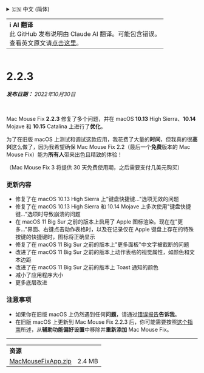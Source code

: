 <details>
<summary>🇨🇳 中文 (简体)</summary>

[🇬🇧 English (GitHub)](https://github.com/noah-nuebling/mac-mouse-fix/releases/tag/2.2.3)\
[🇦🇩 Català](https://redirect.macmousefix.com/?target=mmf-release&tag=2.2.3&locale=ca)\
[🇩🇪 Deutsch](https://redirect.macmousefix.com/?target=mmf-release&tag=2.2.3&locale=de)\
[🇪🇸 Español](https://redirect.macmousefix.com/?target=mmf-release&tag=2.2.3&locale=es)\
[🇫🇷 Français](https://redirect.macmousefix.com/?target=mmf-release&tag=2.2.3&locale=fr)\
[🇮🇩 Indonesia](https://redirect.macmousefix.com/?target=mmf-release&tag=2.2.3&locale=id)\
[🇮🇹 Italiano](https://redirect.macmousefix.com/?target=mmf-release&tag=2.2.3&locale=it)\
[🇭🇺 Magyar](https://redirect.macmousefix.com/?target=mmf-release&tag=2.2.3&locale=hu)\
[🇳🇱 Nederlands](https://redirect.macmousefix.com/?target=mmf-release&tag=2.2.3&locale=nl)\
[🇵🇱 Polski](https://redirect.macmousefix.com/?target=mmf-release&tag=2.2.3&locale=pl)\
[🇧🇷 Português (Brasil)](https://redirect.macmousefix.com/?target=mmf-release&tag=2.2.3&locale=pt-BR)\
[🇵🇹 Português (Portugal)](https://redirect.macmousefix.com/?target=mmf-release&tag=2.2.3&locale=pt-PT)\
[🇷🇴 Română](https://redirect.macmousefix.com/?target=mmf-release&tag=2.2.3&locale=ro)\
[🇸🇪 Svenska](https://redirect.macmousefix.com/?target=mmf-release&tag=2.2.3&locale=sv)\
[🇻🇳 Tiếng Việt](https://redirect.macmousefix.com/?target=mmf-release&tag=2.2.3&locale=vi)\
[🇹🇷 Türkçe](https://redirect.macmousefix.com/?target=mmf-release&tag=2.2.3&locale=tr)\
[🇨🇿 Čeština](https://redirect.macmousefix.com/?target=mmf-release&tag=2.2.3&locale=cs)\
[🇬🇷 Ελληνικά](https://redirect.macmousefix.com/?target=mmf-release&tag=2.2.3&locale=el)\
[🇷🇺 Русский](https://redirect.macmousefix.com/?target=mmf-release&tag=2.2.3&locale=ru)\
[🇺🇦 Українська](https://redirect.macmousefix.com/?target=mmf-release&tag=2.2.3&locale=uk)\
[🇮🇱 עברית](https://redirect.macmousefix.com/?target=mmf-release&tag=2.2.3&locale=he)\
[🇸🇦 العربية](https://redirect.macmousefix.com/?target=mmf-release&tag=2.2.3&locale=ar)\
[🇮🇳 हिन्दी](https://redirect.macmousefix.com/?target=mmf-release&tag=2.2.3&locale=hi)\
[🇹🇭 ไทย](https://redirect.macmousefix.com/?target=mmf-release&tag=2.2.3&locale=th)\
**🇨🇳 中文 (简体)**\
[🇨🇳 中文 (繁體)](https://redirect.macmousefix.com/?target=mmf-release&tag=2.2.3&locale=zh-Hant)\
[🇭🇰 中文（香港)](https://redirect.macmousefix.com/?target=mmf-release&tag=2.2.3&locale=zh-HK)\
[🇯🇵 日本語](https://redirect.macmousefix.com/?target=mmf-release&tag=2.2.3&locale=ja)\
[🇰🇷 한국어](https://redirect.macmousefix.com/?target=mmf-release&tag=2.2.3&locale=ko)\
[Help translate Mac Mouse Fix to different languages!](https://github.com/noah-nuebling/mac-mouse-fix/discussions/731)
</details>
<table align=><td>
<b>ℹ️ AI 翻译</b><br>
此 GitHub 发布说明由 Claude AI 翻译。可能包含错误。<br>
查看英文原文请<a href="https://github.com/noah-nuebling/mac-mouse-fix/releases/tag/2.2.3">点击这里</a>。
</td></table>

<table></table>

# 2.2.3
***发布日期：** 2022年10月30日*

<br>

Mac Mouse Fix **2.2.3** 修复了多个问题，并在 macOS **10.13** High Sierra、**10.14** Mojave 和 **10.15** Catalina 上进行了**优化**。

为了在旧版 macOS 上测试和调试这款应用，我花费了大量的**时间**，但我真的很**高兴**这么做了，因为我希望确保 Mac Mouse Fix 2.2（最后一个**免费**版本的 Mac Mouse Fix）能为**所有人**带来出色且精致的体验！

（Mac Mouse Fix 3 将提供 30 天免费使用期，之后需要支付几美元购买）

### 更新内容

- 修复了在 macOS 10.13 High Sierra 上"键盘快捷键..."选项无效的问题
- 修复了在 macOS 10.13 High Sierra 和 10.14 Mojave 上多次使用"键盘快捷键..."选项时导致崩溃的问题
- 在 macOS 11 Big Sur 之前的版本上启用了 Apple 图标渲染。现在在"更多..."界面、右键点击动作表格时，以及在记录仅在 Apple 键盘上存在的特殊按键的快捷键时，图标将正确显示
- 修复了在 macOS 11 Big Sur 之前的版本上"更多面板"中文字被截断的问题
- 改进了在 macOS 11 Big Sur 之前的版本上动作表格的视觉属性，如颜色和文本边距
- 改进了在 macOS 11 Big Sur 之前的版本上 Toast 通知的颜色
- 减小了应用程序大小
- 更多底层改进

### 注意事项

- 如果你在旧版 macOS 上仍然遇到任何**问题**，请通过[错误报告](https://noah-nuebling.github.io/mac-mouse-fix-feedback-assistant/?type=bug-report)**告诉我**。
- 在旧版 macOS 上更新到 Mac Mouse Fix 2.2.3 后，你可能需要按照[这个指南](https://github.com/noah-nuebling/mac-mouse-fix/discussions/101)所述，从**辅助功能偏好设置**中移除并**重新添加** Mac Mouse Fix。

---

<table align="start">
<tr>
    <td colspan=2>
        <b>资源</b>
    </td>
</tr>
<tr>
    <td><a href="https://github.com/noah-nuebling/mac-mouse-fix/releases/download/2.2.3/MacMouseFixApp.zip">MacMouseFixApp.zip</a></td>
    <td>2.4 MB</td>
</tr>
</table>